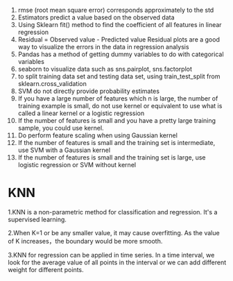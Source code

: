 1. rmse (root mean square error) corresponds approximately to the std
2. Estimators predict a value based on the observed data
3. Using Sklearn fit() method to find the coefficient of all features in linear regression
4. Residual = Observed value - Predicted value   Residual plots are a good way to visualize the errors in the data in regression analysis
5. Pandas has a method of getting dummy variables to do with categorical variables
6. seaborn to visualize data such as sns.pairplot, sns.factorplot
7. to split training data set and testing data set, using train_test_split from sklearn.cross_validation
8. SVM do not directly provide probability estimates
9. If you have a large number of features which n is large, the number of training example is small, do not use kernel or equivalent to use what is called a linear kernel or a logistic regression
10. If the number of features is small and you have a pretty large training sample, you could use kernel.
11. Do perform feature scaling when using Gaussian kernel
12. If the number of features is small and the training set is intermediate, use SVM with a Gaussian kernel
13. If the number of features is small and the training set is large, use logistic regression or SVM without kernel
# KNN
1.KNN is a non-parametric method for classification and regression. It's a supervised learning.

2.When K=1 or be any smaller value, it may cause overfitting. As the value of K increases，the boundary would be more smooth.

3.KNN for regression can be applied in time series. In a time interval, we look for the average value of all points in the interval or we can add different weight for different points.
